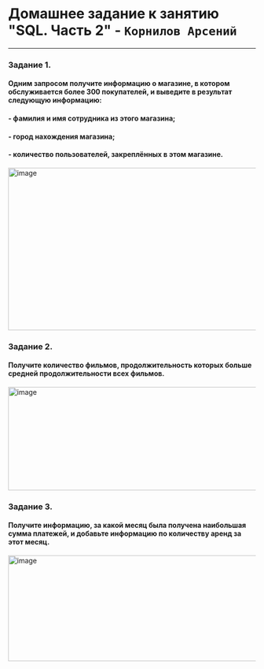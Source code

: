 # Домашнее задание к занятию "SQL. Часть 2" - `Корнилов Арсений`
---
### Задание 1.
#### Одним запросом получите информацию о магазине, в котором обслуживается более 300 покупателей, и выведите в результат следующую информацию:

#### - фамилия и имя сотрудника из этого магазина;
#### - город нахождения магазина;
#### - количество пользователей, закреплённых в этом магазине.

<img width="1024" height="330" alt="image" src="https://github.com/user-attachments/assets/3affe782-de8e-49f6-ad4b-01a852c13aed" />


### Задание 2.
#### Получите количество фильмов, продолжительность которых больше средней продолжительности всех фильмов.
<img width="697" height="210" alt="image" src="https://github.com/user-attachments/assets/21e6ca37-b27d-415e-b8f9-16f6d3159cbb" />

### Задание 3.
#### Получите информацию, за какой месяц была получена наибольшая сумма платежей, и добавьте информацию по количеству аренд за этот месяц.
<img width="868" height="215" alt="image" src="https://github.com/user-attachments/assets/370a3db6-867e-4655-8fd6-e54e42cf683d" />



